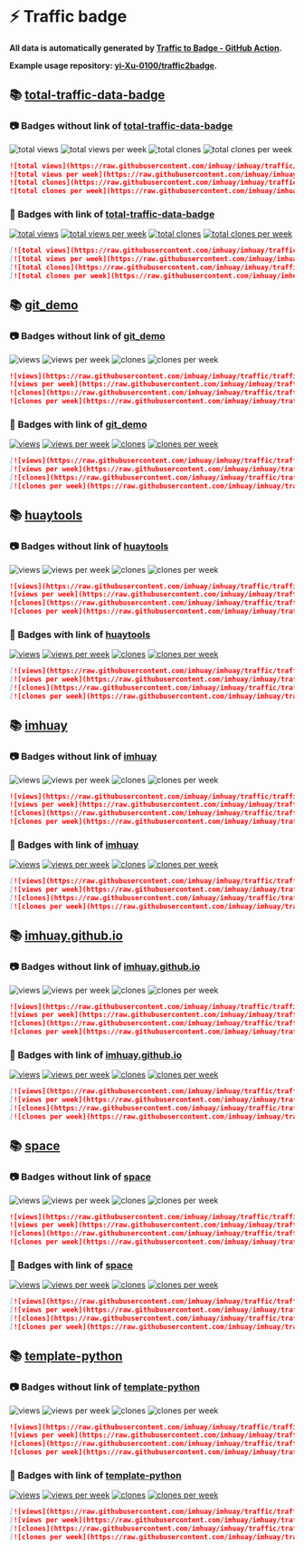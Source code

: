 # ⚡️ Traffic badge

**All data is automatically generated by [Traffic to Badge - GitHub Action](https://github.com/marketplace/actions/traffic-to-badge).**

**Example usage repository: [yi-Xu-0100/traffic2badge](https://github.com/yi-Xu-0100/traffic2badge).**

## 📚 [total-traffic-data-badge](https://github.com/imhuay/imhuay/tree/traffic#readme)

### 📷 Badges without link of [total-traffic-data-badge](https://github.com/imhuay/imhuay/tree/traffic#readme)

![total views](https://raw.githubusercontent.com/imhuay/imhuay/traffic/total_views.svg)
![total views per week](https://raw.githubusercontent.com/imhuay/imhuay/traffic/total_views_per_week.svg)
![total clones](https://raw.githubusercontent.com/imhuay/imhuay/traffic/total_clones.svg)
![total clones per week](https://raw.githubusercontent.com/imhuay/imhuay/traffic/total_clones_per_week.svg)

```markdown
![total views](https://raw.githubusercontent.com/imhuay/imhuay/traffic/total_views.svg)
![total views per week](https://raw.githubusercontent.com/imhuay/imhuay/traffic/total_views_per_week.svg)
![total clones](https://raw.githubusercontent.com/imhuay/imhuay/traffic/total_clones.svg)
![total clones per week](https://raw.githubusercontent.com/imhuay/imhuay/traffic/total_clones_per_week.svg)
```

### 🔗 Badges with link of [total-traffic-data-badge](https://github.com/imhuay/imhuay/tree/traffic#readme)

[![total views](https://raw.githubusercontent.com/imhuay/imhuay/traffic/total_views.svg)](https://github.com/imhuay/imhuay/tree/traffic#-total-traffic-data-badge)
[![total views per week](https://raw.githubusercontent.com/imhuay/imhuay/traffic/total_views_per_week.svg)](https://github.com/imhuay/imhuay/tree/traffic#-total-traffic-data-badge)
[![total clones](https://raw.githubusercontent.com/imhuay/imhuay/traffic/total_clones.svg)](https://github.com/imhuay/imhuay/tree/traffic#-total-traffic-data-badge)
[![total clones per week](https://raw.githubusercontent.com/imhuay/imhuay/traffic/total_clones_per_week.svg)](https://github.com/imhuay/imhuay/tree/traffic#-total-traffic-data-badge)

```markdown
[![total views](https://raw.githubusercontent.com/imhuay/imhuay/traffic/total_views.svg)](https://github.com/imhuay/imhuay/tree/traffic#-total-traffic-data-badge)
[![total views per week](https://raw.githubusercontent.com/imhuay/imhuay/traffic/total_views_per_week.svg)](https://github.com/imhuay/imhuay/tree/traffic#-total-traffic-data-badge)
[![total clones](https://raw.githubusercontent.com/imhuay/imhuay/traffic/total_clones.svg)](https://github.com/imhuay/imhuay/tree/traffic#-total-traffic-data-badge)
[![total clones per week](https://raw.githubusercontent.com/imhuay/imhuay/traffic/total_clones_per_week.svg)](https://github.com/imhuay/imhuay/tree/traffic#-total-traffic-data-badge)
```

## 📚 [git_demo](https://github.com/imhuay/imhuay/tree/traffic/traffic-git_demo)

### 📷 Badges without link of [git_demo](https://github.com/imhuay/imhuay/tree/traffic/traffic-git_demo)

![views](https://raw.githubusercontent.com/imhuay/imhuay/traffic/traffic-git_demo/views.svg)
![views per week](https://raw.githubusercontent.com/imhuay/imhuay/traffic/traffic-git_demo/views_per_week.svg)
![clones](https://raw.githubusercontent.com/imhuay/imhuay/traffic/traffic-git_demo/clones.svg)
![clones per week](https://raw.githubusercontent.com/imhuay/imhuay/traffic/traffic-git_demo/clones_per_week.svg)

```markdown
![views](https://raw.githubusercontent.com/imhuay/imhuay/traffic/traffic-git_demo/views.svg)
![views per week](https://raw.githubusercontent.com/imhuay/imhuay/traffic/traffic-git_demo/views_per_week.svg)
![clones](https://raw.githubusercontent.com/imhuay/imhuay/traffic/traffic-git_demo/clones.svg)
![clones per week](https://raw.githubusercontent.com/imhuay/imhuay/traffic/traffic-git_demo/clones_per_week.svg)
```

### 🔗 Badges with link of [git_demo](https://github.com/imhuay/imhuay/tree/traffic/traffic-git_demo)

[![views](https://raw.githubusercontent.com/imhuay/imhuay/traffic/traffic-git_demo/views.svg)](https://github.com/imhuay/imhuay/tree/traffic#-git_demo)
[![views per week](https://raw.githubusercontent.com/imhuay/imhuay/traffic/traffic-git_demo/views_per_week.svg)](https://github.com/imhuay/imhuay/tree/traffic#-git_demo)
[![clones](https://raw.githubusercontent.com/imhuay/imhuay/traffic/traffic-git_demo/clones.svg)](https://github.com/imhuay/imhuay/tree/traffic#-git_demo)
[![clones per week](https://raw.githubusercontent.com/imhuay/imhuay/traffic/traffic-git_demo/clones_per_week.svg)](https://github.com/imhuay/imhuay/tree/traffic#-git_demo)

```markdown
[![views](https://raw.githubusercontent.com/imhuay/imhuay/traffic/traffic-git_demo/views.svg)](https://github.com/imhuay/imhuay/tree/traffic#-git_demo)
[![views per week](https://raw.githubusercontent.com/imhuay/imhuay/traffic/traffic-git_demo/views_per_week.svg)](https://github.com/imhuay/imhuay/tree/traffic#-git_demo)
[![clones](https://raw.githubusercontent.com/imhuay/imhuay/traffic/traffic-git_demo/clones.svg)](https://github.com/imhuay/imhuay/tree/traffic#-git_demo)
[![clones per week](https://raw.githubusercontent.com/imhuay/imhuay/traffic/traffic-git_demo/clones_per_week.svg)](https://github.com/imhuay/imhuay/tree/traffic#-git_demo)
```

## 📚 [huaytools](https://github.com/imhuay/imhuay/tree/traffic/traffic-huaytools)

### 📷 Badges without link of [huaytools](https://github.com/imhuay/imhuay/tree/traffic/traffic-huaytools)

![views](https://raw.githubusercontent.com/imhuay/imhuay/traffic/traffic-huaytools/views.svg)
![views per week](https://raw.githubusercontent.com/imhuay/imhuay/traffic/traffic-huaytools/views_per_week.svg)
![clones](https://raw.githubusercontent.com/imhuay/imhuay/traffic/traffic-huaytools/clones.svg)
![clones per week](https://raw.githubusercontent.com/imhuay/imhuay/traffic/traffic-huaytools/clones_per_week.svg)

```markdown
![views](https://raw.githubusercontent.com/imhuay/imhuay/traffic/traffic-huaytools/views.svg)
![views per week](https://raw.githubusercontent.com/imhuay/imhuay/traffic/traffic-huaytools/views_per_week.svg)
![clones](https://raw.githubusercontent.com/imhuay/imhuay/traffic/traffic-huaytools/clones.svg)
![clones per week](https://raw.githubusercontent.com/imhuay/imhuay/traffic/traffic-huaytools/clones_per_week.svg)
```

### 🔗 Badges with link of [huaytools](https://github.com/imhuay/imhuay/tree/traffic/traffic-huaytools)

[![views](https://raw.githubusercontent.com/imhuay/imhuay/traffic/traffic-huaytools/views.svg)](https://github.com/imhuay/imhuay/tree/traffic#-huaytools)
[![views per week](https://raw.githubusercontent.com/imhuay/imhuay/traffic/traffic-huaytools/views_per_week.svg)](https://github.com/imhuay/imhuay/tree/traffic#-huaytools)
[![clones](https://raw.githubusercontent.com/imhuay/imhuay/traffic/traffic-huaytools/clones.svg)](https://github.com/imhuay/imhuay/tree/traffic#-huaytools)
[![clones per week](https://raw.githubusercontent.com/imhuay/imhuay/traffic/traffic-huaytools/clones_per_week.svg)](https://github.com/imhuay/imhuay/tree/traffic#-huaytools)

```markdown
[![views](https://raw.githubusercontent.com/imhuay/imhuay/traffic/traffic-huaytools/views.svg)](https://github.com/imhuay/imhuay/tree/traffic#-huaytools)
[![views per week](https://raw.githubusercontent.com/imhuay/imhuay/traffic/traffic-huaytools/views_per_week.svg)](https://github.com/imhuay/imhuay/tree/traffic#-huaytools)
[![clones](https://raw.githubusercontent.com/imhuay/imhuay/traffic/traffic-huaytools/clones.svg)](https://github.com/imhuay/imhuay/tree/traffic#-huaytools)
[![clones per week](https://raw.githubusercontent.com/imhuay/imhuay/traffic/traffic-huaytools/clones_per_week.svg)](https://github.com/imhuay/imhuay/tree/traffic#-huaytools)
```

## 📚 [imhuay](https://github.com/imhuay/imhuay/tree/traffic/traffic-imhuay)

### 📷 Badges without link of [imhuay](https://github.com/imhuay/imhuay/tree/traffic/traffic-imhuay)

![views](https://raw.githubusercontent.com/imhuay/imhuay/traffic/traffic-imhuay/views.svg)
![views per week](https://raw.githubusercontent.com/imhuay/imhuay/traffic/traffic-imhuay/views_per_week.svg)
![clones](https://raw.githubusercontent.com/imhuay/imhuay/traffic/traffic-imhuay/clones.svg)
![clones per week](https://raw.githubusercontent.com/imhuay/imhuay/traffic/traffic-imhuay/clones_per_week.svg)

```markdown
![views](https://raw.githubusercontent.com/imhuay/imhuay/traffic/traffic-imhuay/views.svg)
![views per week](https://raw.githubusercontent.com/imhuay/imhuay/traffic/traffic-imhuay/views_per_week.svg)
![clones](https://raw.githubusercontent.com/imhuay/imhuay/traffic/traffic-imhuay/clones.svg)
![clones per week](https://raw.githubusercontent.com/imhuay/imhuay/traffic/traffic-imhuay/clones_per_week.svg)
```

### 🔗 Badges with link of [imhuay](https://github.com/imhuay/imhuay/tree/traffic/traffic-imhuay)

[![views](https://raw.githubusercontent.com/imhuay/imhuay/traffic/traffic-imhuay/views.svg)](https://github.com/imhuay/imhuay/tree/traffic#-imhuay)
[![views per week](https://raw.githubusercontent.com/imhuay/imhuay/traffic/traffic-imhuay/views_per_week.svg)](https://github.com/imhuay/imhuay/tree/traffic#-imhuay)
[![clones](https://raw.githubusercontent.com/imhuay/imhuay/traffic/traffic-imhuay/clones.svg)](https://github.com/imhuay/imhuay/tree/traffic#-imhuay)
[![clones per week](https://raw.githubusercontent.com/imhuay/imhuay/traffic/traffic-imhuay/clones_per_week.svg)](https://github.com/imhuay/imhuay/tree/traffic#-imhuay)

```markdown
[![views](https://raw.githubusercontent.com/imhuay/imhuay/traffic/traffic-imhuay/views.svg)](https://github.com/imhuay/imhuay/tree/traffic#-imhuay)
[![views per week](https://raw.githubusercontent.com/imhuay/imhuay/traffic/traffic-imhuay/views_per_week.svg)](https://github.com/imhuay/imhuay/tree/traffic#-imhuay)
[![clones](https://raw.githubusercontent.com/imhuay/imhuay/traffic/traffic-imhuay/clones.svg)](https://github.com/imhuay/imhuay/tree/traffic#-imhuay)
[![clones per week](https://raw.githubusercontent.com/imhuay/imhuay/traffic/traffic-imhuay/clones_per_week.svg)](https://github.com/imhuay/imhuay/tree/traffic#-imhuay)
```

## 📚 [imhuay.github.io](https://github.com/imhuay/imhuay/tree/traffic/traffic-imhuay.github.io)

### 📷 Badges without link of [imhuay.github.io](https://github.com/imhuay/imhuay/tree/traffic/traffic-imhuay.github.io)

![views](https://raw.githubusercontent.com/imhuay/imhuay/traffic/traffic-imhuay.github.io/views.svg)
![views per week](https://raw.githubusercontent.com/imhuay/imhuay/traffic/traffic-imhuay.github.io/views_per_week.svg)
![clones](https://raw.githubusercontent.com/imhuay/imhuay/traffic/traffic-imhuay.github.io/clones.svg)
![clones per week](https://raw.githubusercontent.com/imhuay/imhuay/traffic/traffic-imhuay.github.io/clones_per_week.svg)

```markdown
![views](https://raw.githubusercontent.com/imhuay/imhuay/traffic/traffic-imhuay.github.io/views.svg)
![views per week](https://raw.githubusercontent.com/imhuay/imhuay/traffic/traffic-imhuay.github.io/views_per_week.svg)
![clones](https://raw.githubusercontent.com/imhuay/imhuay/traffic/traffic-imhuay.github.io/clones.svg)
![clones per week](https://raw.githubusercontent.com/imhuay/imhuay/traffic/traffic-imhuay.github.io/clones_per_week.svg)
```

### 🔗 Badges with link of [imhuay.github.io](https://github.com/imhuay/imhuay/tree/traffic/traffic-imhuay.github.io)

[![views](https://raw.githubusercontent.com/imhuay/imhuay/traffic/traffic-imhuay.github.io/views.svg)](https://github.com/imhuay/imhuay/tree/traffic#-imhuay.github.io)
[![views per week](https://raw.githubusercontent.com/imhuay/imhuay/traffic/traffic-imhuay.github.io/views_per_week.svg)](https://github.com/imhuay/imhuay/tree/traffic#-imhuay.github.io)
[![clones](https://raw.githubusercontent.com/imhuay/imhuay/traffic/traffic-imhuay.github.io/clones.svg)](https://github.com/imhuay/imhuay/tree/traffic#-imhuay.github.io)
[![clones per week](https://raw.githubusercontent.com/imhuay/imhuay/traffic/traffic-imhuay.github.io/clones_per_week.svg)](https://github.com/imhuay/imhuay/tree/traffic#-imhuay.github.io)

```markdown
[![views](https://raw.githubusercontent.com/imhuay/imhuay/traffic/traffic-imhuay.github.io/views.svg)](https://github.com/imhuay/imhuay/tree/traffic#-imhuay.github.io)
[![views per week](https://raw.githubusercontent.com/imhuay/imhuay/traffic/traffic-imhuay.github.io/views_per_week.svg)](https://github.com/imhuay/imhuay/tree/traffic#-imhuay.github.io)
[![clones](https://raw.githubusercontent.com/imhuay/imhuay/traffic/traffic-imhuay.github.io/clones.svg)](https://github.com/imhuay/imhuay/tree/traffic#-imhuay.github.io)
[![clones per week](https://raw.githubusercontent.com/imhuay/imhuay/traffic/traffic-imhuay.github.io/clones_per_week.svg)](https://github.com/imhuay/imhuay/tree/traffic#-imhuay.github.io)
```

## 📚 [space](https://github.com/imhuay/imhuay/tree/traffic/traffic-space)

### 📷 Badges without link of [space](https://github.com/imhuay/imhuay/tree/traffic/traffic-space)

![views](https://raw.githubusercontent.com/imhuay/imhuay/traffic/traffic-space/views.svg)
![views per week](https://raw.githubusercontent.com/imhuay/imhuay/traffic/traffic-space/views_per_week.svg)
![clones](https://raw.githubusercontent.com/imhuay/imhuay/traffic/traffic-space/clones.svg)
![clones per week](https://raw.githubusercontent.com/imhuay/imhuay/traffic/traffic-space/clones_per_week.svg)

```markdown
![views](https://raw.githubusercontent.com/imhuay/imhuay/traffic/traffic-space/views.svg)
![views per week](https://raw.githubusercontent.com/imhuay/imhuay/traffic/traffic-space/views_per_week.svg)
![clones](https://raw.githubusercontent.com/imhuay/imhuay/traffic/traffic-space/clones.svg)
![clones per week](https://raw.githubusercontent.com/imhuay/imhuay/traffic/traffic-space/clones_per_week.svg)
```

### 🔗 Badges with link of [space](https://github.com/imhuay/imhuay/tree/traffic/traffic-space)

[![views](https://raw.githubusercontent.com/imhuay/imhuay/traffic/traffic-space/views.svg)](https://github.com/imhuay/imhuay/tree/traffic#-space)
[![views per week](https://raw.githubusercontent.com/imhuay/imhuay/traffic/traffic-space/views_per_week.svg)](https://github.com/imhuay/imhuay/tree/traffic#-space)
[![clones](https://raw.githubusercontent.com/imhuay/imhuay/traffic/traffic-space/clones.svg)](https://github.com/imhuay/imhuay/tree/traffic#-space)
[![clones per week](https://raw.githubusercontent.com/imhuay/imhuay/traffic/traffic-space/clones_per_week.svg)](https://github.com/imhuay/imhuay/tree/traffic#-space)

```markdown
[![views](https://raw.githubusercontent.com/imhuay/imhuay/traffic/traffic-space/views.svg)](https://github.com/imhuay/imhuay/tree/traffic#-space)
[![views per week](https://raw.githubusercontent.com/imhuay/imhuay/traffic/traffic-space/views_per_week.svg)](https://github.com/imhuay/imhuay/tree/traffic#-space)
[![clones](https://raw.githubusercontent.com/imhuay/imhuay/traffic/traffic-space/clones.svg)](https://github.com/imhuay/imhuay/tree/traffic#-space)
[![clones per week](https://raw.githubusercontent.com/imhuay/imhuay/traffic/traffic-space/clones_per_week.svg)](https://github.com/imhuay/imhuay/tree/traffic#-space)
```

## 📚 [template-python](https://github.com/imhuay/imhuay/tree/traffic/traffic-template-python)

### 📷 Badges without link of [template-python](https://github.com/imhuay/imhuay/tree/traffic/traffic-template-python)

![views](https://raw.githubusercontent.com/imhuay/imhuay/traffic/traffic-template-python/views.svg)
![views per week](https://raw.githubusercontent.com/imhuay/imhuay/traffic/traffic-template-python/views_per_week.svg)
![clones](https://raw.githubusercontent.com/imhuay/imhuay/traffic/traffic-template-python/clones.svg)
![clones per week](https://raw.githubusercontent.com/imhuay/imhuay/traffic/traffic-template-python/clones_per_week.svg)

```markdown
![views](https://raw.githubusercontent.com/imhuay/imhuay/traffic/traffic-template-python/views.svg)
![views per week](https://raw.githubusercontent.com/imhuay/imhuay/traffic/traffic-template-python/views_per_week.svg)
![clones](https://raw.githubusercontent.com/imhuay/imhuay/traffic/traffic-template-python/clones.svg)
![clones per week](https://raw.githubusercontent.com/imhuay/imhuay/traffic/traffic-template-python/clones_per_week.svg)
```

### 🔗 Badges with link of [template-python](https://github.com/imhuay/imhuay/tree/traffic/traffic-template-python)

[![views](https://raw.githubusercontent.com/imhuay/imhuay/traffic/traffic-template-python/views.svg)](https://github.com/imhuay/imhuay/tree/traffic#-template-python)
[![views per week](https://raw.githubusercontent.com/imhuay/imhuay/traffic/traffic-template-python/views_per_week.svg)](https://github.com/imhuay/imhuay/tree/traffic#-template-python)
[![clones](https://raw.githubusercontent.com/imhuay/imhuay/traffic/traffic-template-python/clones.svg)](https://github.com/imhuay/imhuay/tree/traffic#-template-python)
[![clones per week](https://raw.githubusercontent.com/imhuay/imhuay/traffic/traffic-template-python/clones_per_week.svg)](https://github.com/imhuay/imhuay/tree/traffic#-template-python)

```markdown
[![views](https://raw.githubusercontent.com/imhuay/imhuay/traffic/traffic-template-python/views.svg)](https://github.com/imhuay/imhuay/tree/traffic#-template-python)
[![views per week](https://raw.githubusercontent.com/imhuay/imhuay/traffic/traffic-template-python/views_per_week.svg)](https://github.com/imhuay/imhuay/tree/traffic#-template-python)
[![clones](https://raw.githubusercontent.com/imhuay/imhuay/traffic/traffic-template-python/clones.svg)](https://github.com/imhuay/imhuay/tree/traffic#-template-python)
[![clones per week](https://raw.githubusercontent.com/imhuay/imhuay/traffic/traffic-template-python/clones_per_week.svg)](https://github.com/imhuay/imhuay/tree/traffic#-template-python)
```
